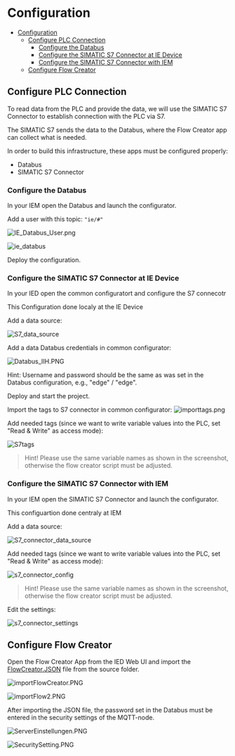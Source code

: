 # Configuration

- [Configuration](#configuration)
  - [Configure PLC Connection](#configure-plc-connection)
    - [Configure the Databus](#configure-the-databus)
    - [Configure the SIMATIC S7 Connector at IE Device](#configure-the-simatic-s7-connector-at-IE-Device)
    - [Configure the SIMATIC S7 Connector with IEM](#configure-the-simatic-s7-connector-with-IEM)
  - [Configure Flow Creator](#configure-flow-creator)

## Configure PLC Connection

To read data from the PLC and provide the data, we will use the SIMATIC S7 Connector to establish connection with the PLC via S7.

The SIMATIC S7 sends the data to the Databus, where the Flow Creator app can collect what is needed.

In order to build this infrastructure, these apps must be configured properly:

- Databus
- SIMATIC S7 Connector

### Configure the Databus

In your IEM open the Databus and launch the configurator.

Add a user with this topic:
`"ie/#"`

![IE_Databus_User.png](graphics/IE_Databus_User.png)

![ie_databus](graphics/IE_Databus.png)

Deploy the configuration.

### Configure the SIMATIC S7 Connector at IE Device

In your IED open the common configuratort and configure the S7 connecotr

This Configuration done localy at the IE Device

Add a data source:

![S7_data_source](graphics/S7_data_source.png)

Add a data Databus credentials in common configurator:

![Databus_IIH.PNG](graphics/Databus_IIH.PNG)

Hint: Username and password should be the same as was set in the Databus configuration, e.g., "edge" / "edge".

Deploy and start the project.

Import the tags to S7 connector in common configurator:
![importtags.png](graphics/importtags.png)

Add needed tags (since we want to write variable values into the PLC, set "Read & Write" as access mode): 

![S7tags](graphics/S7tags.png)

>Hint! Please use the same variable names as shown in the screenshot, otherwise the flow creator script must be adjusted.

### Configure the SIMATIC S7 Connector with IEM
In your IEM open the SIMATIC S7 Connector and launch the configurator.

This configuartion done centraly at IEM 

Add a data source:

![S7_connector_data_source](graphics/S7_Connector_Data_Source.png)

Add needed tags (since we want to write variable values into the PLC, set "Read & Write" as access mode): 

![s7_connector_config](graphics/S7_Connector_Configuration.PNG)

>Hint! Please use the same variable names as shown in the screenshot, otherwise the flow creator script must be adjusted.

Edit the settings:

![s7_connector_settings](graphics/S7_Connector_Settings.png)


## Configure Flow Creator

Open the Flow Creator App from the IED Web UI and import the [FlowCreator.JSON](../src/FlowCreator.json) file from the source folder.

![importFlowCreator.PNG](graphics/importFlowCreator.PNG)

![importFlow2.PNG](graphics/importFlow2.PNG)

After importing the JSON file, the password set in the Databus must be entered in the security settings of the MQTT-node.

![ServerEinstellungen.PNG](graphics/Server_einstellungen.PNG)

![SecuritySetting.PNG](graphics/SecuritySetting.PNG)



